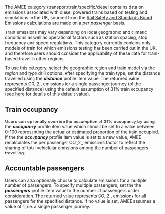 The AMEE category /transport/train/specific/diesel contains data on
emissions associated with diesel powered trains based on testing and
simulations in the UK, sourced from the [Rail Safety and Standards
Board](http://www.rssb.co.uk/index.asp). Emissions calculations are made
on a *per passenger* basis.

Train emissions may vary depending on local geographic and climatic
conditions as well as operational factors such as station spacing, stop
frequency and speed regulations. This category currently contains only
models of train for which emissions testing has been carried out in the
UK, and therefore users should consider the applicability of these data
for train-based travel in other regions.

To use this category, select the geographic region and train model via
the *region* and *type* drill options. After specifying the train type,
set the distance travelled using the ***distance*** profile item value.
The returned value represents CO,,2,, emissions for a single passenger
journey (of the specified distance) using the default assumption of 31%
train occupancy (see
[here](http://www.rssb.co.uk/pdf/reports/Research/T618_traction-energy-metrics_final.pdf)
for details of this default value).

## Train occupancy

Users can optionally override the assumption of 31% occupancy by using
the ***occupancy*** profile item value which should be set to a value
between 0-100 representing the actual or estimated proportion of the
train occupied. If the the ***occupancy*** profile item value is set to
a new value, AMEE recalculates the per passenger CO,,2,, emissions
factor to reflect the sharing of total vehiclular emissions among the
number of passengers travelling.

## Accountable passengers

Users can also optionally choose to calculate emissions for a multiple
number of passengers. To specify multiple passengers, set the the
***passengers*** profile item value to the number of passengers under
consideration. The returned value represents CO,,2,, emissions for all
passengers for the specified distance. If no value is set, AMEE assumes
a value of 1, i.e. a single passenger journey.
